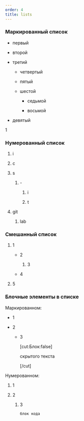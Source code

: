 ```yaml
---
order: 4
title: lists
---
```


### Маркированный список

-  первый

-  второй

-  третий

   -  четвертый

   -  пятый

   -  шестой

      -  седьмой

      -  восьмой

-  девятый

1

### Нумерованный список

1. i

2. c

3. s

   1. \-

      1. i

      2. t

4. git

   1. lab

### Смешанный список

1. 1

   -  2

      1. 3

   -  4

2. 5

### Блочные элементы в списке

Маркированном:

-  1

-  2

   -  3

      [cut:Блок:false]

      скрытого текста

      [/cut]



Нумерованном:

1. 1

2. 2

   1. 3

      ```
      блок кода
      ```
